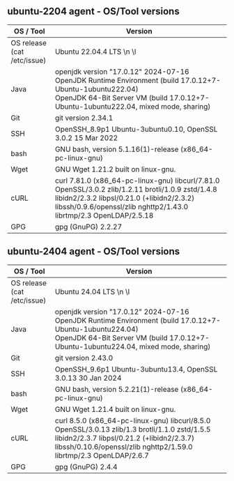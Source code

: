 ## ubuntu-2204 agent - OS/Tool versions

| OS / Tool | Version |
| -----------------|---------|
| OS release <br> (cat /etc/issue) | Ubuntu 22.04.4 LTS \n \l |
| Java | openjdk version "17.0.12" 2024-07-16<br>OpenJDK Runtime Environment (build 17.0.12+7-Ubuntu-1ubuntu222.04)<br>OpenJDK 64-Bit Server VM (build 17.0.12+7-Ubuntu-1ubuntu222.04, mixed mode, sharing) |
| Git | git version 2.34.1 |
| SSH | OpenSSH_8.9p1 Ubuntu-3ubuntu0.10, OpenSSL 3.0.2 15 Mar 2022 |
| bash | GNU bash, version 5.1.16(1)-release (x86_64-pc-linux-gnu) |
| Wget | GNU Wget 1.21.2 built on linux-gnu. |
| cURL | curl 7.81.0 (x86_64-pc-linux-gnu) libcurl/7.81.0 OpenSSL/3.0.2 zlib/1.2.11 brotli/1.0.9 zstd/1.4.8 libidn2/2.3.2 libpsl/0.21.0 (+libidn2/2.3.2) libssh/0.9.6/openssl/zlib nghttp2/1.43.0 librtmp/2.3 OpenLDAP/2.5.18 |
| GPG | gpg (GnuPG) 2.2.27 |

## ubuntu-2404 agent - OS/Tool versions

| OS / Tool | Version |
| -----------------|---------|
| OS release <br> (cat /etc/issue) | Ubuntu 24.04 LTS \n \l |
| Java | openjdk version "17.0.12" 2024-07-16<br>OpenJDK Runtime Environment (build 17.0.12+7-Ubuntu-1ubuntu224.04)<br>OpenJDK 64-Bit Server VM (build 17.0.12+7-Ubuntu-1ubuntu224.04, mixed mode, sharing) |
| Git | git version 2.43.0 |
| SSH | OpenSSH_9.6p1 Ubuntu-3ubuntu13.4, OpenSSL 3.0.13 30 Jan 2024 |
| bash | GNU bash, version 5.2.21(1)-release (x86_64-pc-linux-gnu) |
| Wget | GNU Wget 1.21.4 built on linux-gnu. |
| cURL | curl 8.5.0 (x86_64-pc-linux-gnu) libcurl/8.5.0 OpenSSL/3.0.13 zlib/1.3 brotli/1.1.0 zstd/1.5.5 libidn2/2.3.7 libpsl/0.21.2 (+libidn2/2.3.7) libssh/0.10.6/openssl/zlib nghttp2/1.59.0 librtmp/2.3 OpenLDAP/2.6.7 |
| GPG | gpg (GnuPG) 2.4.4 |
